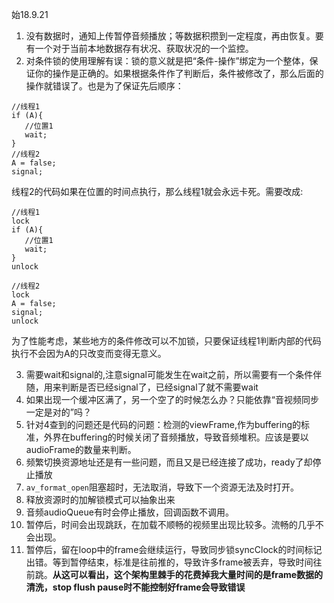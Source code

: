 始18.9.21

1. 没有数据时，通知上传暂停音频播放；等数据积攒到一定程度，再由恢复。要有一个对于当前本地数据存有状况、获取状况的一个监控。
2. 对条件锁的使用理解有误：锁的意义就是把“条件-操作”绑定为一个整体，保证你的操作是正确的。如果根据条件作了判断后，条件被修改了，那么后面的操作就错误了。也是为了保证先后顺序：
	
 ```
 //线程1
 if (A){
 	//位置1
 	wait;
 }
 //线程2
 A = false;
 signal;
 ```
 线程2的代码如果在位置的时间点执行，那么线程1就会永远卡死。需要改成:
 
 ```
 //线程1
 lock
 if (A){
 	//位置1
 	wait;
 }
 unlock
 
 //线程2
 lock
 A = false;
 signal;
 unlock
 ```
 
 为了性能考虑，某些地方的条件修改可以不加锁，只要保证线程1判断内部的代码执行不会因为A的只改变而变得无意义。
 
3. 需要wait和signal的,注意signal可能发生在wait之前，所以需要有一个条件伴随，用来判断是否已经signal了，已经signal了就不需要wait
4. 如果出现一个缓冲区满了，另一个空了的时候怎么办？只能依靠“音视频同步一定是对的”吗？
5. 针对4查到的问题还是代码的问题：检测的viewFrame,作为buffering的标准，外界在buffering的时候关闭了音频播放，导致音频堆积。应该是要以audioFrame的数量来判断。
6. 频繁切换资源地址还是有一些问题，而且又是已经连接了成功，ready了却停止播放
7. `av_format_open`阻塞超时，无法取消，导致下一个资源无法及时打开。
8. 释放资源时的加解锁模式可以抽象出来
9. 音频audioQueue有时会停止播放，回调函数不调用。
10. 暂停后，时间会出现跳跃，在加载不顺畅的视频里出现比较多。流畅的几乎不会出现。
11. 暂停后，留在loop中的frame会继续运行，导致同步锁syncClock的时间标记出错。等到暂停结束，标准是往前推的，导致许多frame被丢弃，导致时间往前跳。**从这可以看出，这个架构里棘手的花费掉我大量时间的是frame数据的清洗，stop flush pause时不能控制好frame会导致错误**